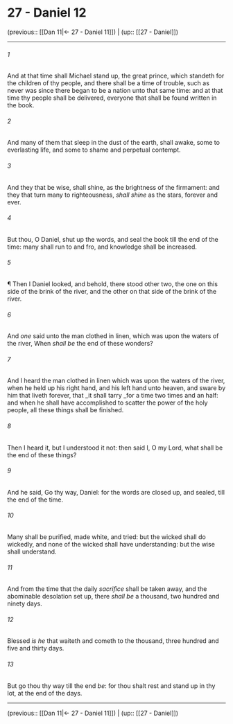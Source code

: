 # 27 - Daniel 12

(previous:: [[Dan 11|← 27 - Daniel 11]]) | (up:: [[27 - Daniel]])

***


###### 1 
And at that time shall Michael stand up, the great prince, which standeth for the children of thy people, and there shall be a time of trouble, such as never was since there began to be a nation unto that same time: and at that time thy people shall be delivered, everyone that shall be found written in the book. 

###### 2 
And many of them that sleep in the dust of the earth, shall awake, some to everlasting life, and some to shame and perpetual contempt. 

###### 3 
And they that be wise, shall shine, as the brightness of the firmament: and they that turn many to righteousness, _shall shine_ as the stars, forever and ever. 

###### 4 
But thou, O Daniel, shut up the words, and seal the book till the end of the time: many shall run to and fro, and knowledge shall be increased. 

###### 5 
¶ Then I Daniel looked, and behold, there stood other two, the one on this side of the brink of the river, and the other on that side of the brink of the river. 

###### 6 
And _one_ said unto the man clothed in linen, which was upon the waters of the river, When _shall be_ the end of these wonders? 

###### 7 
And I heard the man clothed in linen which was upon the waters of the river, when he held up his right hand, and his left hand unto heaven, and sware by him that liveth forever, that _it shall tarry _for a time two times and an half: and when he shall have accomplished to scatter the power of the holy people, all these things shall be finished. 

###### 8 
Then I heard it, but I understood it not: then said I, O my Lord, what shall be the end of these things? 

###### 9 
And he said, Go thy way, Daniel: for the words are closed up, and sealed, till the end of the time. 

###### 10 
Many shall be purified, made white, and tried: but the wicked shall do wickedly, and none of the wicked shall have understanding: but the wise shall understand. 

###### 11 
And from the time that the daily _sacrifice_ shall be taken away, and the abominable desolation set up, there _shall be_ a thousand, two hundred and ninety days. 

###### 12 
Blessed _is he_ that waiteth and cometh to the thousand, three hundred and five and thirty days. 

###### 13 
But go thou thy way till the end _be_: for thou shalt rest and stand up in thy lot, at the end of the days.

***

(previous:: [[Dan 11|← 27 - Daniel 11]]) | (up:: [[27 - Daniel]])
